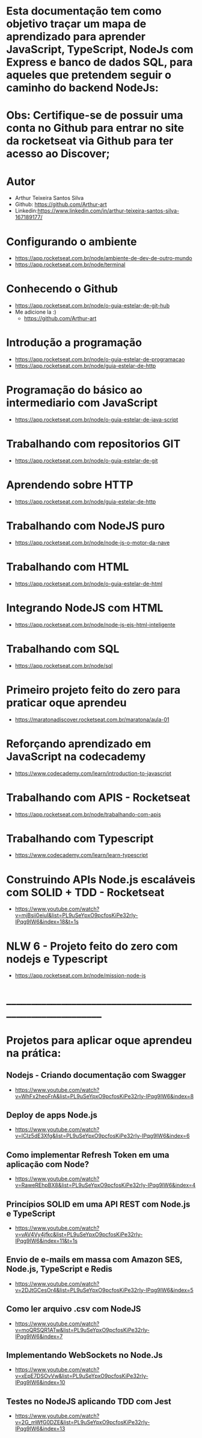 # Esta documentação tem como objetivo traçar um mapa de aprendizado para aprender JavaScript, TypeScript, NodeJs com Express e banco de dados SQL, para aqueles que pretendem seguir o caminho do backend NodeJs:

# Obs: Certifique-se de possuir uma conta no Github para entrar no site da rocketseat via Github para ter acesso ao Discover;

# Autor 
- Arthur Teixeira Santos Silva
- Github: https://github.com/Arthur-art
- Linkedin:https://www.linkedin.com/in/arthur-teixeira-santos-silva-167189177/


# Configurando o ambiente 
- https://app.rocketseat.com.br/node/ambiente-de-dev-de-outro-mundo
- https://app.rocketseat.com.br/node/terminal

# Conhecendo o Github
- https://app.rocketseat.com.br/node/o-guia-estelar-de-git-hub
- Me adicione la :)
	- https://github.com/Arthur-art

# Introdução a programação
- https://app.rocketseat.com.br/node/o-guia-estelar-de-programacao
- https://app.rocketseat.com.br/node/guia-estelar-de-http

# Programação do básico ao intermediario com JavaScript
- https://app.rocketseat.com.br/node/o-guia-estelar-de-java-script

# Trabalhando com repositorios GIT
- https://app.rocketseat.com.br/node/o-guia-estelar-de-git

# Aprendendo sobre HTTP
- https://app.rocketseat.com.br/node/guia-estelar-de-http

# Trabalhando com NodeJS puro
- https://app.rocketseat.com.br/node/node-js-o-motor-da-nave

# Trabalhando com HTML
- https://app.rocketseat.com.br/node/o-guia-estelar-de-html

# Integrando NodeJS com HTML
- https://app.rocketseat.com.br/node/node-js-ejs-html-inteligente

# Trabalhando com SQL
- https://app.rocketseat.com.br/node/sql

# Primeiro projeto feito do zero para praticar oque aprendeu
- https://maratonadiscover.rocketseat.com.br/maratona/aula-01

# Reforçando aprendizado em JavaScript na codecademy
- https://www.codecademy.com/learn/introduction-to-javascript

# Trabalhando com APIS - Rocketseat
- https://app.rocketseat.com.br/node/trabalhando-com-apis

# Trabalhando com Typescript
- https://www.codecademy.com/learn/learn-typescript

# Construindo APIs Node.js escaláveis com SOLID + TDD - Rocketseat
- https://www.youtube.com/watch?v=mjBsii0eiuI&list=PL9uSeYpxO9pcfosKiPe32rIy-IPqg9IW6&index=18&t=1s

# NLW 6 - Projeto feito do zero com nodejs e Typescript
- https://app.rocketseat.com.br/node/mission-node-js

# ________________________________________________________

# Projetos para aplicar oque aprendeu na prática:

## Nodejs - Criando documentação com Swagger
- https://www.youtube.com/watch?v=WhFx2heoFrA&list=PL9uSeYpxO9pcfosKiPe32rIy-IPqg9IW6&index=8

## Deploy de apps Node.js
- https://www.youtube.com/watch?v=ICIz5dE3Xfg&list=PL9uSeYpxO9pcfosKiPe32rIy-IPqg9IW6&index=6

## Como implementar Refresh Token em uma aplicação com Node? 
- https://www.youtube.com/watch?v=RaweREhpBX8&list=PL9uSeYpxO9pcfosKiPe32rIy-IPqg9IW6&index=4

## Princípios SOLID em uma API REST com Node.js e TypeScript
- https://www.youtube.com/watch?v=vAV4Vy4jfkc&list=PL9uSeYpxO9pcfosKiPe32rIy-IPqg9IW6&index=11&t=1s

## Envio de e-mails em massa com Amazon SES, Node.js, TypeScript e Redis
- https://www.youtube.com/watch?v=2DJtGCesOr4&list=PL9uSeYpxO9pcfosKiPe32rIy-IPqg9IW6&index=5

## Como ler arquivo .csv com NodeJS
- https://www.youtube.com/watch?v=moQRSQR1ATw&list=PL9uSeYpxO9pcfosKiPe32rIy-IPqg9IW6&index=7

## Implementando WebSockets no Node.Js
- https://www.youtube.com/watch?v=xEpE7DSOvVw&list=PL9uSeYpxO9pcfosKiPe32rIy-IPqg9IW6&index=10

## Testes no NodeJS aplicando TDD com Jest
- https://www.youtube.com/watch?v=2G_mWfG0DZE&list=PL9uSeYpxO9pcfosKiPe32rIy-IPqg9IW6&index=13

